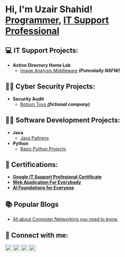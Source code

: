<h1>Hi, I'm Uzair Shahid! <br/><a href="https://github.com/uzair1111">Programmer</a>, <a href="https://www.linkedin.com/in/uzair-shahid-307072186/">IT Support Professional</a></h1>

<h2>💻 IT Support Projects:</h2>

- <b>Active Directory Home Lab</b>
  - [Image Analysis Middleware](https://github.com/joshmadakor1/4chan-Image-Analysis-Middleware-C964) <b><i>(Potentially NSFW)</b></i>


<h2>🕵️‍♂️ Cyber Security Projects:</h2>

- <b>Security Audit</b>
  - [Botium Toys ](https://github.com/uzair1111/Botium-Toys-Security-audit.git) <b><i>(fictional company)</b></i>


<h2>👨‍💻 Software Development Projects:</h2>

- <b>Java </b>
  - [Java Pattrens](https://github.com/joshmadakor1/4chan-Image-Analysis-Middleware-C964) 
- <b>Python</b>
  - [Basic Python Projects](https://github.com/uzair1111/python)


<h2>📜 Certifications:</h2>

- <b>[Google IT Support Profesional Certificate](https://www.coursera.org/account/accomplishments/specialization/certificate/45FE7RLG7N8Q)</b>
- <b>[Web Application For Everybody](https://www.coursera.org/account/accomplishments/specialization/certificate/RZX9DZPACLJR)</b>
- <b>[AI Foundations for Everyone](https://www.coursera.org/account/accomplishments/specialization/certificate/XL6FJ9PMG2ZS)</b>

  


<h2>📚 Popular Blogs</h2>

- [All about Computer Networking you need to know.](https://medium.com/@auzair.shahid/all-about-computer-networking-you-need-to-know-76107d6a40c6)
  
<h2> 🤳 Connect with me:</h2>

[<img align="left" alt="UzairShahid | Medium" width="22px" src="https://cdn.jsdelivr.net/npm/simple-icons@v3/icons/medium.svg" />][medium]
[<img align="left" alt="UzairShahid | Twitter" width="22px" src="https://cdn.jsdelivr.net/npm/simple-icons@v3/icons/twitter.svg" />][twitter]
[<img align="left" alt="UzairShahid | LinkedIn" width="22px" src="https://cdn.jsdelivr.net/npm/simple-icons@v3/icons/linkedin.svg" />][linkedin]
[<img align="left" alt="UzairShahid | Facebook" width="22px" src="https://cdn.jsdelivr.net/npm/simple-icons@v3/icons/facebook.svg" />][facebook]

[twitter]: https://twitter.com/Uzair78523037
[medium]: https://medium.com/@auzair.shahid
[facebook]: https://www.facebook.com/uzair.shahid.3154284
[linkedin]: https://www.linkedin.com/in/uzair-shahid-307072186/
